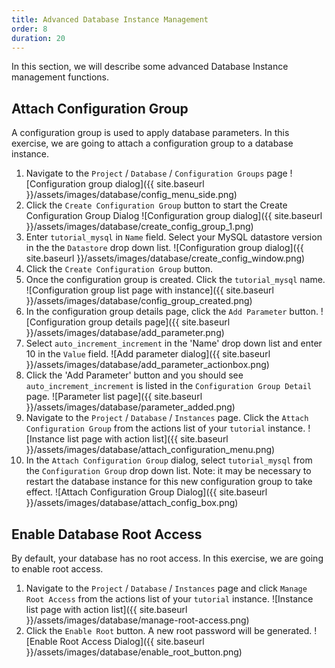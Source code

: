 ```yaml
---
title: Advanced Database Instance Management
order: 8
duration: 20
---
```


In this section, we will describe some advanced Database Instance management functions.

## Attach Configuration Group

A configuration group is used to apply database parameters. In this exercise, we are going to attach a configuration group to a database instance.

1. Navigate to the `Project` / `Database` / `Configuration Groups` page
![Configuration group dialog]({{ site.baseurl }}/assets/images/database/config_menu_side.png)
1. Click the `Create Configuration Group` button to start the Create Configuration Group Dialog
![Configuration group dialog]({{ site.baseurl }}/assets/images/database/create_config_group_1.png)
1. Enter `tutorial_mysql` in `Name` field. Select your MySQL datastore version in the the `Datastore` drop down list.
![Configuration group dialog]({{ site.baseurl }}/assets/images/database/create_config_window.png)
1. Click the `Create Configuration Group` button.
1. Once the configuration group is created. Click the `tutorial_mysql` name.
![Configuration group list page with instance]({{ site.baseurl }}/assets/images/database/config_group_created.png)
1. In the configuration group details page, click the `Add Parameter` button.
![Configuration group details page]({{ site.baseurl }}/assets/images/database/add_parameter.png)
1. Select `auto_increment_increment` in the 'Name' drop down list and enter 10 in the `Value` field.
![Add parameter dialog]({{ site.baseurl }}/assets/images/database/add_parameter_actionbox.png)
1. Click the 'Add Parameter' button and you should see `auto_increment_increment` is listed in the `Configuration Group Detail` page.
![Parameter list page]({{ site.baseurl }}/assets/images/database/parameter_added.png)
1. Navigate to the `Project` / `Database` / `Instances` page. Click the `Attach Configuration Group` from the actions list of your `tutorial` instance.
![Instance list page with action list]({{ site.baseurl }}/assets/images/database/attach_configuration_menu.png)
1. In the `Attach Configuration Group` dialog, select `tutorial_mysql` from the `Configuration Group` drop down list. Note: it may be necessary to restart the database instance for this new configuration group to take effect.
![Attach Configuration Group Dialog]({{ site.baseurl }}/assets/images/database/attach_config_box.png)

## Enable Database Root Access

By default, your database has no root access. In this exercise, we are going to enable root access.

1. Navigate to the `Project` / `Database` / `Instances` page and click `Manage Root Access` from the actions list of your `tutorial` instance.
![Instance list page with action list]({{ site.baseurl }}/assets/images/database/manage-root-access.png)
1. Click the `Enable Root` button. A new root password will be generated.
![Enable Root Access Dialog]({{ site.baseurl }}/assets/images/database/enable_root_button.png)
